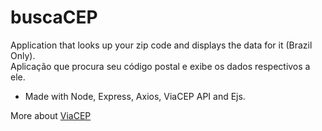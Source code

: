# buscaCEP
Application that looks up your zip code and displays the data for it (Brazil Only). <br>
Aplicação que procura seu código postal e exibe os dados respectivos a ele.
* Made with Node, Express, Axios, ViaCEP API and Ejs.

More about <a target = "_blank" href="https://viacep.com.br/">ViaCEP</a>
